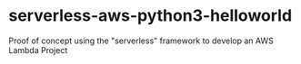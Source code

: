 # serverless-aws-python3-helloworld
Proof of concept using the "serverless" framework to develop an AWS Lambda Project
